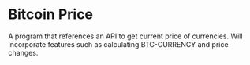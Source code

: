 # Bitcoin Price
A program that references an API to get current price of currencies. Will incorporate features such as calculating BTC-CURRENCY and price changes.